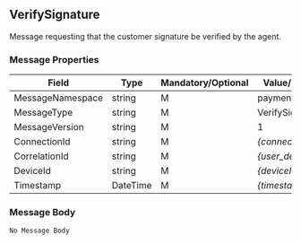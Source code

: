 ## VerifySignature

Message requesting that the customer signature be verified by the agent.

### Message Properties

| Field | Type | Mandatory/Optional | Value/Description |
|--|--|--|--|
| MessageNamespace    | string | M | payment                 |
| MessageType         | string | M | VerifySignature         |
| MessageVersion      | string | M | 1                       |
| ConnectionId        | string | M | *{connectionId}*        |
| CorrelationId       | string | M | *{user_defined_string}* |
| DeviceId            | string | M | *{deviceId}*            |
| Timestamp           | DateTime | M | *{timestamp}*|

### Message Body
```
No Message Body
```

